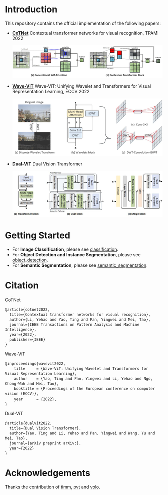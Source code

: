 # Introduction
This repository contains the official implementation of the following papers:
- <a href="https://github.com/JDAI-CV/CoTNet/blob/master/README.md">**CoTNet**</a> Contextual transformer networks for visual recognition, TPAMI 2022
  <p align="center">
    <img src="images/CoTNet_framework.jpg" width="800"/>
  </p>

- <a href="classification/README.md">**Wave-ViT**</a> Wave-ViT: Unifying Wavelet and Transformers for Visual Representation Learning, ECCV 2022
  <p align="center">
    <img src="images/WaveVit_framework.jpg" width="800"/>
  </p>

- <a href="classification/README.md">**Dual-ViT**</a> Dual Vision Transformer
  <p align="center">
    <img src="images/DualVit_framework.jpg" width="800"/>
  </p>

# Getting Started
- For **Image Classification**, please see [classification](classification/README.md).
- For **Object Detection and Instance Segmentation**, please see [object_detection](object_detection/README.md).
- For **Semantic Segmentation**, please see [semantic_segmentation](semantic_segmentation/README.md).

# Citation
CoTNet
```
@article{cotnet2022,
  title={Contextual transformer networks for visual recognition},
  author={Li, Yehao and Yao, Ting and Pan, Yingwei and Mei, Tao},
  journal={IEEE Transactions on Pattern Analysis and Machine Intelligence},
  year={2022},
  publisher={IEEE}
}
```

Wave-ViT
```
@inproceedings{wavevit2022,
    title     = {Wave-ViT: Unifying Wavelet and Transformers for Visual Representation Learning},
    author    = {Yao, Ting and Pan, Yingwei and Li, Yehao and Ngo, Chong-Wah and Mei, Tao},
    booktitle = {Proceedings of the European conference on computer vision (ECCV)},
    year      = {2022},
}
```

Dual-ViT
```
@article{dualvit2022,
  title={Dual Vision Transformer},
  author={Yao, Ting and Li, Yehao and Pan, Yingwei and Wang, Yu and Mei, Tao},
  journal={arXiv preprint arXiv:},
  year={2022}
}
```

# Acknowledgements
Thanks the contribution of [timm](https://github.com/rwightman/pytorch-image-models), [pvt](https://github.com/whai362/PVT) and [volo](https://github.com/sail-sg/volo).
